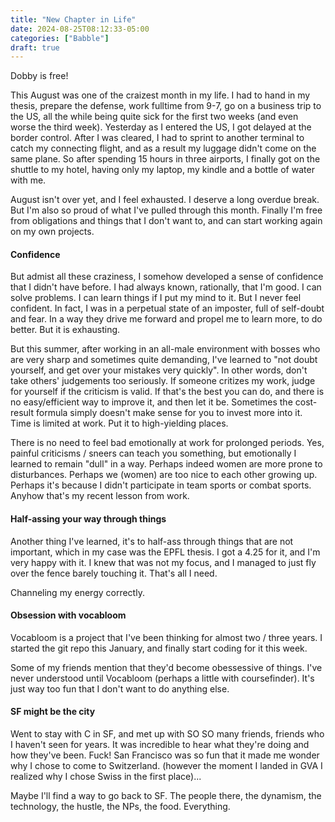 ```yaml
---
title: "New Chapter in Life"
date: 2024-08-25T08:12:33-05:00
categories: ["Babble"]
draft: true
---
```


Dobby is free! 

This August was one of the craizest month in my life. I had to hand in my thesis, prepare the defense, work fulltime from 9-7, go on a business trip to the US, all the while being quite sick for the first two weeks (and even worse the third week). Yesterday as I entered the US, I got delayed at the border control. After I was cleared, I had to sprint to another terminal to catch my connecting flight, and as a result my luggage didn't come on the same plane. So after spending 15 hours in three airports, I finally got on the shuttle to my hotel, having only my laptop, my kindle and a bottle of water with me. 

August isn't over yet, and I feel exhausted. I deserve a long overdue break. But I'm also so proud of what I've pulled through this month. Finally I'm free from obligations and things that I don't want to, and can start working again on my own projects. 

#### Confidence 

But admist all these craziness, I somehow developed a sense of confidence that I didn't have before. I had always known, rationally, that I'm good. I can solve problems. I can learn things if I put my mind to it. But I never feel confident. In fact, I was in a perpetual state of an imposter, full of self-doubt and fear. In a way they drive me forward and propel me to learn more, to do better. But it is exhausting. 

But this summer, after working in an all-male environment with bosses who are very sharp and sometimes quite demanding, I've learned to "not doubt yourself, and get over your mistakes very quickly". In other words, don't take others' judgements too seriously. If someone critizes my work, judge for yourself if the criticism is valid. If that's the best you can do, and there is no easy/efficient way to improve it, and then let it be. Sometimes the cost-result formula simply doesn't make sense for you to invest more into it. Time is limited at work. Put it to high-yielding places. 

There is no need to feel bad emotionally at work for prolonged periods. Yes, painful criticisms / sneers can teach you something, but emotionally I learned to remain "dull" in a way. Perhaps indeed women are more prone to disturbances. Perhaps we (women) are too nice to each other growing up. Perhaps it's because I didn't participate in team sports or combat sports. Anyhow that's my recent lesson from work. 

#### Half-assing your way through things 

Another thing I've learned, it's to half-ass through things that are not important, which in my case was the EPFL thesis. I got a 4.25 for it, and I'm very happy with it. I knew that was not my focus, and I managed to just fly over the fence barely touching it. That's all I need.

Channeling my energy correctly. 


#### Obsession with vocabloom
Vocabloom is a project that I've been thinking for almost two / three years. I started the git repo this January, and finally start coding for it this week.

Some of my friends mention that they'd become obessessive of things. I've never understood until Vocabloom (perhaps a little with coursefinder). It's just way too fun that I don't want to do anything else. 

#### SF might be the city
Went to stay with C in SF, and met up with SO SO many friends, friends who I haven't seen for years. It was incredible to hear what they're doing and how they've been. Fuck! San Francisco was so fun that it made me wonder why I chose to come to Switzerland. (however the moment I landed in GVA I realized why I chose Swiss in the first place)...

Maybe I'll find a way to go back to SF. The people there, the dynamism, the technology, the hustle, the NPs, the food. Everything. 


